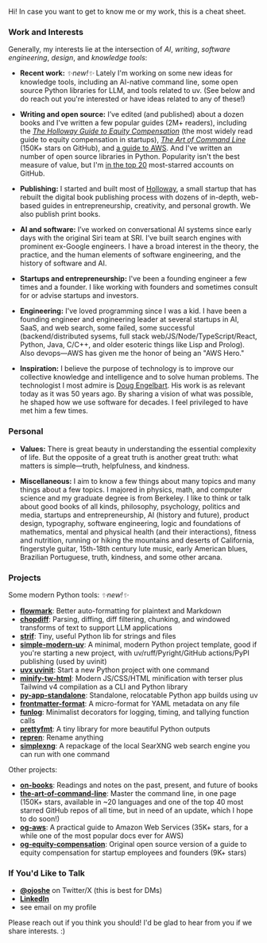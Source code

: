 Hi! In case you want to get to know me or my work, this is a cheat sheet.

### Work and Interests

Generally, my interests lie at the intersection of *AI*, *writing*, *software engineering*, *design*, and *knowledge tools*:

- **Recent work:**  *✨new!✨*  Lately I'm working on some new ideas for knowledge tools, including an AI-native command line, some open source Python libraries for LLM, and tools related to uv. (See below and do reach out you're interested or have ideas related to any of these!)

- **Writing and open source:** I’ve edited (and published) about a dozen books and I've written a few popular guides (2M+ readers), including the [*The Holloway Guide to Equity Compensation*](https://www.holloway.com/g/equity-compensation) (the most widely read guide to equity compensation in startups), [*The Art of Command Line*](https://github.com/jlevy/the-art-of-command-line) (150K+ stars on GitHub), and [a guide to AWS](https://github.com/open-guides/og-aws). And I've written an number of open source libraries in Python. Popularity isn't the best measure of value, but I'm [in the top 20](https://gitstar-ranking.com/users) most-starred accounts on GitHub.

- **Publishing:** I started and built most of [Holloway](https://www.holloway.com/catalog), a small startup that has rebuilt the digital book publishing process with dozens of in-depth, web-based guides in entrepreneurship, creativity, and personal growth. We also publish print books.

- **AI and software:** I’ve worked on conversational AI systems since early days with the original Siri team at SRI. I’ve built search engines with prominent ex-Google engineers. I have a broad interest in the theory, the practice, and the human elements of software engineering, and the history of software and AI.

- **Startups and entrepreneurship:** I've been a founding engineer a few times and a founder. I like working with founders and sometimes consult for or advise startups and investors.
  
- **Engineering:** I've loved programming since I was a kid. I have been a founding engineer and engineering leader at several startups in AI, SaaS, and web search, some failed, some successful (backend/distributed sysems, full stack web/JS/Node/TypeScript/React, Python, Java, C/C++, and older esoteric things like Lisp and Prolog). Also devops—AWS has given me the honor of being an "AWS Hero."

- **Inspiration:** I believe the purpose of technology is to improve our collective knowledge and intelligence and to solve human problems. The technologist I most admire is [Doug Engelbart](https://en.wikipedia.org/wiki/Douglas_Engelbart). His work is as relevant today as it was 50 years ago. By sharing a vision of what was possible, he shaped how we use software for decades. I feel privileged to have met him a few times.

### Personal

- **Values:** There is great beauty in understanding the essential complexity of life. But the opposite of a great truth is another great truth: what matters is simple—truth, helpfulness, and kindness.

- **Miscellaneous:** I aim to know a few things about many topics and many things about a few topics. I majored in physics, math, and computer science and my graduate degree is from Berkeley. I like to think or talk about good books of all kinds, philosophy, psychology, politics and media, startups and entrepreneurship, AI (history and future), product design, typography, software engineering, logic and foundations of mathematics, mental and physical health (and their interactions), fitness and nutrition, running or hiking the mountains and deserts of California, fingerstyle guitar, 15th-18th century lute music, early American blues, Brazilian Portuguese, truth, kindness, and some other arcana. 

### Projects

Some modern Python tools:  *✨new!✨* 

- [**flowmark**](https://github.com/jlevy/flowmark): Better auto-formatting for plaintext and Markdown
- [**chopdiff**](https://github.com/jlevy/chopdiff): Parsing, diffing, diff filtering, chunking, and windowed transforms of text to support LLM applications
- [**strif**](https://github.com/jlevy/strif): Tiny, useful Python lib for strings and files
- [**simple-modern-uv**](https://github.com/jlevy/simple-modern-uv): A minimal, modern Python project template, good if you're starting a new project, with uv/ruff/Pyright/GitHub actions/PyPI publishing (used by uvinit)
- [**uvx uvinit**](https://git.new/uvinit): Start a new Python project with one command
- [**minify-tw-html**](https://github.com/jlevy/minify-tw-html): Modern JS/CSS/HTML minification with terser plus Tailwind v4 compilation as a CLI and Python library
- [**py-app-standalone**](https://github.com/jlevy/py-app-standalone): Standalone, relocatable Python app builds using uv
- [**frontmatter-format**](https://github.com/jlevy/frontmatter-format): A micro-format for YAML metadata on any file
- [**funlog**](https://github.com/jlevy/funlog): Minimalist decorators for logging, timing, and tallying function calls
- [**prettyfmt**](https://github.com/jlevy/prettyfmt): A tiny library for more beautiful Python outputs
- [**repren**](https://github.com/jlevy/repren): Rename anything
- [**simplexng**](https://github.com/jlevy/simplexng): A repackage of the local SearXNG web search engine you can run with one command

Other projects:

- [**on-books**](https://github.com/jlevy/on-books): Readings and notes on the past, present, and future of books
- [**the-art-of-command-line**](https://github.com/jlevy/the-art-of-command-line): Master the command line, in one page (150K+ stars, available in ~20 languages and one of the top 40 most starred GitHub repos of all time, but in need of an update, which I hope to do soon!)
- [**og-aws**](https://github.com/open-guides/og-aws): A practical guide to Amazon Web Services (35K+ stars, for a while one of the most popular docs ever for AWS)
- [**og-equity-compensation**](https://github.com/jlevy/og-equity-compensation): Original open source version of a guide to equity compensation for startup employees and founders (9K+ stars)

### If You'd Like to Talk

- [**@ojoshe**](https://twitter.com/ojoshe) on Twitter/X (this is best for DMs) 
- [**LinkedIn**](https://www.linkedin.com/in/jlevy/)
- see email on my profile

Please reach out if you think you should! I'd be glad to hear from you if we share interests. :)
